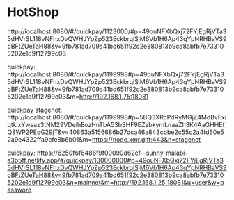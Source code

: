 # HotShop
http://localhost:8080/#/quickpay/1123000/#p=49ouNFXbQxj72FYjEgRjVTa35dHVrSL118vNFhxDvQWHJYpZp523EckbrqiSjM6Vb1H6Ap43qYpNRHBaVS9oBFtZUeTaH88&v=9fb781ad709a41bd651f92c2e380813b9ca8abfb7e733105202e1d9f12799c03

quickpay:
http://localhost:8080/#/quickpay/1199998#p=49ouNFXbQxj72FYjEgRjVTa35dHVrSL118vNFhxDvQWHJYpZp523EckbrqiSjM6Vb1H6Ap43qYpNRHBaVS9oBFtZUeTaH88&v=9fb781ad709a41bd651f92c2e380813b9ca8abfb7e733105202e1d9f12799c03&m=http://192.168.1.75:18081


quickpay stagenet:
http://localhost:8080/#/quickpay/1199998#p=5BQ3XRcPdRyMGjZ4MdBvFxiqtkixYwsaz3tNM29VDeihEozHnTbA53bSHF9EZzbkymLnaaZh3K4AaGHHEfQ8WP2PEoG29jT&v=40863a5156686b27dca46a843cbbe2c55c2a4fd60e52a9e4322ffa9cfe8b6b01&m=https://node.xmr.gift:443&n=stagenet

quickpay:
https://6250f6f6486f9f00090d62cf--sunny-malabi-a3b5ff.netlify.app/#/quickpay/100000000#p=49ouNFXbQxj72FYjEgRjVTa35dHVrSL118vNFhxDvQWHJYpZp523EckbrqiSjM6Vb1H6Ap43qYpNRHBaVS9oBFtZUeTaH88&v=9fb781ad709a41bd651f92c2e380813b9ca8abfb7e733105202e1d9f12799c03&n=mainnet&m=http://192.168.1.25:18081&u=user&w=password
